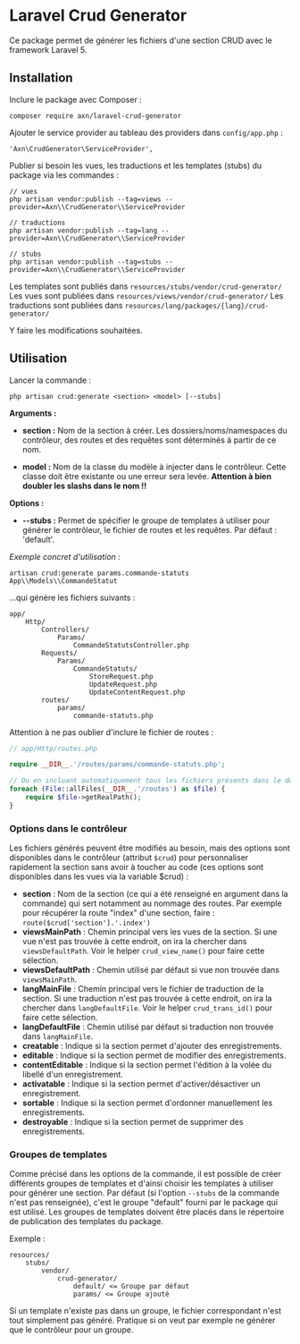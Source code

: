 # Laravel Crud Generator

Ce package permet de générer les fichiers d'une section CRUD avec le framework Laravel 5.

## Installation

Inclure le package avec Composer :

```
composer require axn/laravel-crud-generator
```

Ajouter le service provider au tableau des providers dans `config/app.php` :

```
'Axn\CrudGenerator\ServiceProvider',
```

Publier si besoin les vues, les traductions et les templates (stubs) du package via les commandes :

```
// vues
php artisan vendor:publish --tag=views --provider=Axn\\CrudGenerator\\ServiceProvider

// traductions
php artisan vendor:publish --tag=lang --provider=Axn\\CrudGenerator\\ServiceProvider

// stubs
php artisan vendor:publish --tag=stubs --provider=Axn\\CrudGenerator\\ServiceProvider
```

Les templates sont publiés dans `resources/stubs/vendor/crud-generator/`
Les vues sont publiées dans `resources/views/vendor/crud-generator/`
Les traductions sont publiées dans `resources/lang/packages/{lang}/crud-generator/`

Y faire les modifications souhaitées.

## Utilisation

Lancer la commande :

```
php artisan crud:generate <section> <model> [--stubs]
```

**Arguments :**

* **section :** Nom de la section à créer. Les dossiers/noms/namespaces du contrôleur,
    des routes et des requêtes sont déterminés à partir de ce nom.

* **model :** Nom de la classe du modèle à injecter dans le contrôleur. Cette classe
    doit être existante ou une erreur sera levée. **Attention à bien doubler les slashs
    dans le nom !!**

**Options :**

* **--stubs :** Permet de spécifier le groupe de templates à utiliser pour générer
    le contrôleur, le fichier de routes et les requêtes. Par défaut : 'default'.


*Exemple concret d'utilisation :*

```
artisan crud:generate params.commande-statuts App\\Models\\CommandeStatut
```

...qui génère les fichiers suivants :

```
app/
    Http/
        Controllers/
            Params/
                CommandeStatutsController.php
        Requests/
            Params/
                CommandeStatuts/
                    StoreRequest.php
                    UpdateRequest.php
                    UpdateContentRequest.php
        routes/
            params/
                commande-statuts.php
```

Attention à ne pas oublier d'inclure le fichier de routes :

```php
// app/Http/routes.php

require __DIR__.'/routes/params/commande-statuts.php';

// Ou en incluant automatiquement tous les fichiers présents dans le dossier "routes" :
foreach (File::allFiles(__DIR__.'/routes') as $file) {
    require $file->getRealPath();
}
```

### Options dans le contrôleur

Les fichiers générés peuvent être modifiés au besoin, mais des options sont disponibles
dans le contrôleur (attribut `$crud`) pour personnaliser rapidement la section sans avoir
à toucher au code (ces options sont disponibles dans les vues via la variable $crud) :

- **section** : Nom de la section (ce qui a été renseigné en argument dans la commande)
    qui sert notamment au nommage des routes. Par exemple pour récupérer la route "index"
    d'une section, faire : `route($crud['section'].'.index')`
- **viewsMainPath** : Chemin principal vers les vues de la section. Si une vue n'est pas trouvée
    à cette endroit, on ira la chercher dans `viewsDefaultPath`. Voir le helper `crud_view_name()`
    pour faire cette sélection.
- **viewsDefaultPath** : Chemin utilisé par défaut si vue non trouvée dans `viewsMainPath`.
- **langMainFile** : Chemin principal vers le fichier de traduction de la section. Si une traduction
    n'est pas trouvée à cette endroit, on ira la chercher dans `langDefaultFile`. Voir le helper
    `crud_trans_id()` pour faire cette sélection.
- **langDefaultFile** : Chemin utilisé par défaut si traduction non trouvée dans `langMainFile`.
- **creatable** : Indique si la section permet d'ajouter des enregistrements.
- **editable** : Indique si la section permet de modifier des enregistrements.
- **contentEditable** : Indique si la section permet l'édition à la volée du libellé d'un enregistrement.
- **activatable** : Indique si la section permet d'activer/désactiver un enregistrement.
- **sortable** : Indique si la section permet d'ordonner manuellement les enregistrements.
- **destroyable** : Indique si la section permet de supprimer des enregistrements.

### Groupes de templates

Comme précisé dans les options de la commande, il est possible de créer différents
groupes de templates et d'ainsi choisir les templates à utiliser pour générer une section.
Par défaut (si l'option `--stubs` de la commande n'est pas renseignée), c'est le groupe
"default" fourni par le package qui est utilisé. Les groupes de templates doivent être
placés dans le répertoire de publication des templates du package.

Exemple :

```
resources/
    stubs/
        vendor/
            crud-generator/
                default/ <= Groupe par défaut
                params/ <= Groupe ajouté
```

Si un template n'existe pas dans un groupe, le fichier correspondant n'est tout simplement
pas généré. Pratique si on veut par exemple ne générer que le contrôleur pour un groupe.
